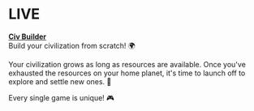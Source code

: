 # LIVE

[**Civ Builder**](https://civ-builder.netlify.app/)  
Build your civilization from scratch! 🌍

Your civilization grows as long as resources are available. Once you've exhausted the resources on your home planet, it's time to launch off to explore and settle new ones. 🚀 

Every single game is unique! 🎮 
